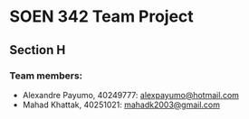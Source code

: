 # SOEN 342 Team Project
## Section H

### Team members:
- Alexandre Payumo, 40249777: alexpayumo@hotmail.com
- Mahad Khattak, 40251021: mahadk2003@gmail.com